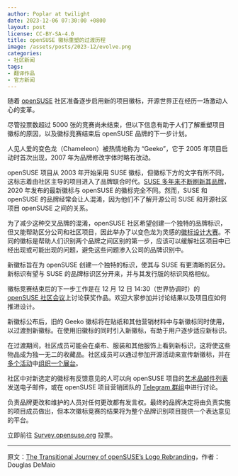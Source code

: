 ```yaml
---
author: Poplar at twilight
date: 2023-12-06 07:30:00 +0800
layout: post
license: CC-BY-SA-4.0
title: openSUSE 徽标重塑的过渡历程
image: /assets/posts/2023-12/evolve.png
categories:
- 社区新闻
tags:
- 翻译作品
- 官方新闻
---
```


随着 [openSUSE] 社区准备逐步启用新的项目徽标，开源世界正在经历一场激动人心的变革。

[openSUSE]: https://www.opensuse.org/

尽管投票数超过 5000 张的竞赛尚未结束，但以下信息有助于人们了解重塑项目徽标的原因，以及徽标竞赛结束后 openSUSE 品牌的下一步计划。

人见人爱的变色龙（Chameleon）被热情地称为 “Geeko”，它于 2005 年项目启动时首次出现，2007 年为品牌修改字体时略有改动。

openSUSE 项目从 2003 年开始采用 SUSE 徽标，但徽标下方的文字有所不同，这标志着由社区主导的项目进入了品牌联合时代。[SUSE 多年来不断刷新其品牌]，2020 年发布的最新徽标与 openSUSE 的徽标完全不同。然而，SUSE 和 openSUSE 的品牌经常会让人混淆，因为他们不了解开源公司 SUSE 和开源社区项目 openSUSE 之间的关系。

[SUSE 多年来不断刷新其品牌]: https://en.opensuse.org/openSUSE:Project_logo_change_vote

为了减少这种交叉品牌的混淆，openSUSE 社区希望创建一个独特的品牌标识，但又能帮助区分公司和社区项目，因此举办了以变色龙为灵感的[徽标设计大赛]。不同的徽标是帮助人们识别两个品牌之间区别的第一步，应该可以缓解社区项目中已经出现或可能出现的问题，避免这些问题渗入公司的品牌识别中。

[徽标设计大赛]: https://suse.org.cn/%E7%A4%BE%E5%8C%BA%E6%96%B0%E9%97%BB/2023/11/25/vote.html

新徽标旨在为 openSUSE 创建一个独特的标识，使其与 SUSE 有更清晰的区分。新标识有望与 SUSE 的品牌标识区分开来，并与其发行版的标识风格相似。

徽标竞赛结束后的下一步工作是在 12 月 12 日 14:30（世界协调时）的 [openSUSE 社区会议]上讨论获奖作品。欢迎大家参加并讨论结果以及项目应如何推进设计。

[openSUSE 社区会议]: https://etherpad.opensuse.org/p/weeklymeeting

新徽标公布后，旧的 Geeko 徽标将在贴纸和其他营销材料中与新徽标同时使用，以过渡到新徽标。在使用旧徽标的同时引入新徽标，有助于用户逐步适应新标识。

在过渡期间，社区成员可能会在桌布、服装和其他服饰上看到新标识，这将使这些物品成为独一无二的收藏品。社区成员可以通过参加开源活动来宣传新徽标，并在[多个活动]中[组织一个展台]。

[组织一个展台]: https://en.opensuse.org/openSUSE:Organising_a_booth
[多个活动]: https://en.opensuse.org/openSUSE:Organising_a_booth#Events

社区中对新选定的徽标有反馈意见的人可以向 openSUSE 项目的[艺术品邮件列表]发送电子邮件，或在 openSUSE 项目营销团队的 [Telegram 群组]中进行讨论。

[艺术品邮件列表]: https://lists.opensuse.org/archives/list/artwork@lists.opensuse.org/
[Telegram 群组]: https://t.me/openSUSE_Marketing

负责品牌更改和维护的人员对任何更改都有发言权。最终的品牌决定将由负责实施的项目成员做出，但本次徽标竞赛的结果将为整个品牌识别项目提供一个表达意见的平台。

立即前往 [Survey.opensuse.org] 投票。

[Survey.opensuse.org]: https://survey.opensuse.org/

------

原文：[The Transitional Journey of openSUSE’s Logo Rebranding](https://news.opensuse.org/2023/12/05/journey-of-os-rebrand/)，作者：Douglas DeMaio